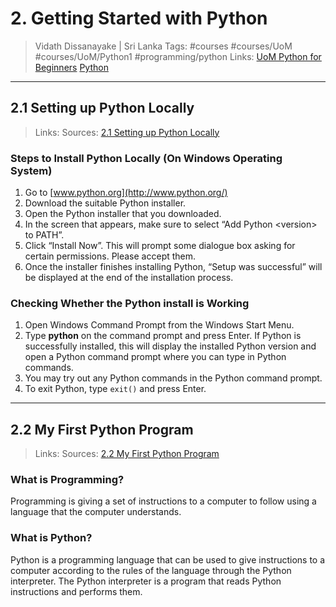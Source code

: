 # 2. Getting Started with Python

> Vidath Dissanayake | Sri Lanka
> Tags: #courses #courses/UoM #courses/UoM/Python1 #programming/python
> Links: [UoM Python for Beginners](UoM%20Python%20for%20Beginners.md) [Python](../../../programming/Python/Python.md)

---

## 2.1 Setting up Python Locally

> Links:
> Sources: [2.1 Setting up Python Locally](https://open.uom.lk/pluginfile.php/4570/mod_hvp/content/8/videos/sources-620a018ce37cc.mp4)

### Steps to Install Python Locally (On Windows Operating System)

1.  Go to [www.python.org](http://www.python.org/)
2.  Download the suitable Python installer.
3.  Open the Python installer that you downloaded.
4.  In the screen that appears, make sure to select “Add Python \<version\> to PATH”.
5.  Click “Install Now”. This will prompt some dialogue box asking for certain permissions. Please accept them.
6.  Once the installer finishes installing Python, “Setup was successful” will be displayed at the end of the installation process.

### Checking Whether the Python install is Working

1.  Open Windows Command Prompt from the Windows Start Menu.
2.  Type **python** on the command prompt and press Enter. If Python is successfully installed, this will display the installed Python version and open a Python command prompt where you can type in Python commands.
3.  You may try out any Python commands in the Python command prompt.
4.  To exit Python, type `exit()` and press Enter.

---

## 2.2 My First Python Program

> Links:
> Sources: [2.2 My First Python Program](https://open.uom.lk/pluginfile.php/4571/mod_hvp/content/9/videos/sources-620a041db9c39.mp4)

### What is Programming?

Programming is giving a set of instructions to a computer to follow using a language that the computer understands.

### What is Python?

Python is a programming language that can be used to give instructions to a computer according to the rules of the language through the Python interpreter. The Python interpreter is a program that reads Python instructions and performs them.